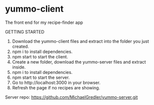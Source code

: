 # yummo-client
 The front end for my recipe-finder app

GETTING STARTED

1. Download the yummo-client files and extract into the folder you just created.
2. npm i to install dependencies.
3. npm start to start the client.
4. Create a new folder, download the yummo-server files and extract inside.
5. npm i to install dependencies.
6. npm start to start the server.
7. Go to http://localhost:3000 in your browser.
8. Refresh the page if no recipes are showing.

Server repo:
https://github.com/MichaelGredler/yummo-server.git

